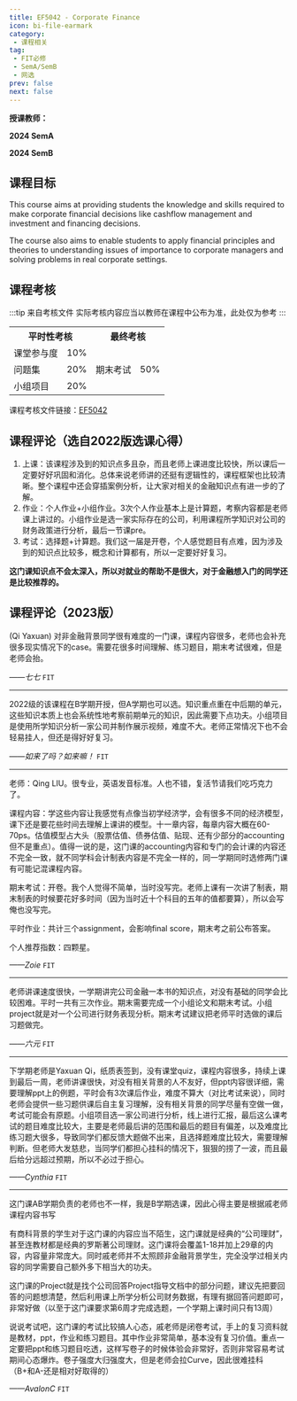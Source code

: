 ```yaml
---
title: EF5042 - Corporate Finance
icon: bi-file-earmark
category:
 - 课程相关
tag:
 - FIT必修
 - SemA/SemB
 - 网选
prev: false
next: false
---
```


**授课教师：**

**2024 SemA**

<VPBanner
  title =  "馬躍（Prof. MA Yue）"
  content = "Yeung Kin Man Chair Professor of Finance"
  logo = "https://www.cb.cityu.edu.hk/portfolio/photos/yuema24.jpg"
  :actions = '[  
        {
            text: "详细信息",
            link: "https://www.cb.cityu.edu.hk/People-and-Research/People/People-Details?eid=yuema24"
        },
    ]'
/>

<VPBanner
  title =  "刘晴（Dr. LIU Qing）"
  content = "Associate Professor"
  logo = "https://www.cb.cityu.edu.hk/portfolio/photos/qliu224.jpg"
  :actions = '[  
        {
            text: "详细信息",
            link: "https://www.cb.cityu.edu.hk/People-and-Research/People/People-Details?eid=qliu224"
        },
    ]'
/>

**2024 SemB**


<VPBanner
  title =  "CAO Zhengyu"
/>

<!-- more -->

## 课程目标

This course aims at providing students the knowledge and skills required to make corporate financial decisions like cashflow management and investment and financing decisions.

The course also aims to enable students to apply financial principles and theories to understanding issues of importance to corporate managers and solving problems in real corporate settings.

## 课程考核

:::tip 来自考核文件
实际考核内容应当以教师在课程中公布为准，此处仅为参考
:::

<table>
    <tr>
        <th colspan=2>
            平时性考核
        </th>
        <th colspan=2>
            最终考核
        </th>
    </tr>
    <tr>
        <td>
            课堂参与度
        </td>
        <td>
            10%
        </td>
        <td rowspan=3>
            期末考试
        </td>
        <td rowspan=3>
            50%
        </td>
    </tr>
    <tr>
        <td>
            问题集
        </td>
        <td>
            20%
        </td>
    </tr>
    <tr>
        <td>
            小组项目
        </td>
        <td>
            20%
        </td>
    </tr>
</table>

课程考核文件链接：[EF5042](https://www.cityu.edu.hk/catalogue/pg/202425/course/EF5042.pdf)

## 课程评论（选自2022版选课心得）

1. 上课：该课程涉及到的知识点多且杂，而且老师上课进度比较快，所以课后一定要好好巩固和消化。总体来说老师讲的还挺有逻辑性的，课程框架也比较清晰。整个课程中还会穿插案例分析，让大家对相关的金融知识点有进一步的了解。
2. 作业：个人作业+小组作业。3次个人作业基本上是计算题，考察内容都是老师课上讲过的。小组作业是选一家实际存在的公司，利用课程所学知识对公司的财务政策进行分析，最后一节课pre。
3. 考试：选择题+计算题。我们这一届是开卷，个人感觉题目有点难，因为涉及到的知识点比较多，概念和计算都有，所以一定要好好复习。

**这门课知识点不会太深入，所以对就业的帮助不是很大，对于金融想入门的同学还是比较推荐的。**

## 课程评论（2023版）

(Qi Yaxuan) 对非金融背景同学很有难度的一门课，课程内容很多，老师也会补充很多现实情况下的case。需要花很多时间理解、练习题目，期末考试很难，但是老师会抬。

_——七七_ `FIT`

---

2022级的该课程在B学期开授，但A学期也可以选。知识重点重在中后期的单元，这些知识本质上也会系统性地考察前期单元的知识，因此需要下点功夫。小组项目是使用所学知识分析一家公司并制作展示视频，难度不大。老师正常情况下也不会轻易挂人，但还是得好好复习。  

_——如来了吗？如来嘛！_ `FIT`

---

老师：Qing LIU。很专业，英语发音标准。人也不错，复活节请我们吃巧克力了。

课程内容：学这些内容让我感觉有点像当初学经济学，会有很多不同的经济模型，课下还是要花些时间去理解上课讲的模型。十一章内容，每章内容大概在60-70ps。估值模型占大头（股票估值、债券估值、贴现、还有少部分的accounting但不是重点）。值得一说的是，这门课的accounting内容和专门的会计课的内容还不完全一致，就不同学科会计制表内容是不完全一样的，同一学期同时选修两门课有可能记混课程内容。

期末考试：开卷。我个人觉得不简单，当时没写完。老师上课有一次讲了制表，期末制表的时候要花好多时间（因为当时近十个科目的五年的值都要算），所以会写俺也没写完。

平时作业：共计三个assignment，会影响final score，期末考之前公布答案。

个人推荐指数：四颗星。

_——Zoie_ `FIT`

---

老师讲课速度很快，一学期讲完公司金融一本书的知识点，对没有基础的同学会比较困难。平时一共有三次作业。期末需要完成一个小组论文和期末考试。小组project就是对一个公司进行财务表现分析。期末考试建议把老师平时选做的课后习题做完。

_——六元_ `FIT`

---

下学期老师是Yaxuan Qi，纸质表签到，没有课堂quiz，课程内容很多，持续上课到最后一周，老师讲课很快，对没有相关背景的人不友好，但ppt内容很详细，需要理解ppt上的例题，平时会有3次课后作业，难度不算大（对比考试来说），同时老师会提供一些习题供课后自主复习理解，没有相关背景的同学尽量有空做一做，考试可能会有原题。小组项目选一家公司进行分析，线上进行汇报，最后这么课考试的题目难度比较大，主要是老师最后讲的范围和最后的题目有偏差，以及难度比练习题大很多，导致同学们都反馈大题做不出来，且选择题难度比较大，需要理解判断。但老师大发慈悲，当同学们都担心挂科的情况下，狠狠的捞了一波，而且最后给分远超过预期，所以不必过于担心。

_——Cynthia_ `FIT`

---

这门课AB学期负责的老师也不一样，我是B学期选课，因此心得主要是根据戚老师课程内容书写

有商科背景的学生对于这门课的内容应当不陌生，这门课就是经典的“公司理财”，甚至连教材都是经典的罗斯著公司理财。这门课将会覆盖1-18并加上29章的内容，内容量非常庞大。同时戚老师并不太照顾非金融背景学生，完全没学过相关内容的同学需要自己额外多下相当大的功夫。

这门课的Project就是找个公司回答Project指导文档中的部分问题，建议先把要回答的问题想清楚，然后利用课上所学分析公司财务数据，有理有据回答问题即可，非常好做（以至于这门课要求第6周才完成选题，一个学期上课时间只有13周）

说说考试吧，这门课的考试比较搞人心态，戚老师是闭卷考试，手上的复习资料就是教材，ppt，作业和练习题目。其中作业非常简单，基本没有复习价值。重点一定要把ppt和练习题目吃透，这样写卷子的时候体验会非常好，否则非常容易考试期间心态爆炸。卷子强度大归强度大，但是老师会拉Curve，因此很难挂科（B+和A-还是相对好取得的）

_——AvalonC_ `FIT`
